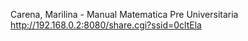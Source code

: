 Carena, Marilina - Manual Matematica Pre Universitaria
http://192.168.0.2:8080/share.cgi?ssid=0cltEla